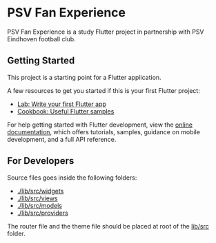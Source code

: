 # PSV Fan Experience

PSV Fan Experience is a study Flutter project in partnership with PSV Eindhoven football club.

## Getting Started

This project is a starting point for a Flutter application.

A few resources to get you started if this is your first Flutter project:

- [Lab: Write your first Flutter app](https://docs.flutter.dev/get-started/codelab)
- [Cookbook: Useful Flutter samples](https://docs.flutter.dev/cookbook)

For help getting started with Flutter development, view the
[online documentation](https://docs.flutter.dev/), which offers tutorials,
samples, guidance on mobile development, and a full API reference.

## For Developers

Source files goes inside the following folders:

- [./lib/src/widgets](./lib/src/widgets)
- [./lib/src/views](./lib/src/views)
- [./lib/src/models](./lib/src/models)
- [./lib/src/providers](./lib/src/providers)

The router file and the theme file should be placed at root of the [lib/src](./lib/src) folder.

